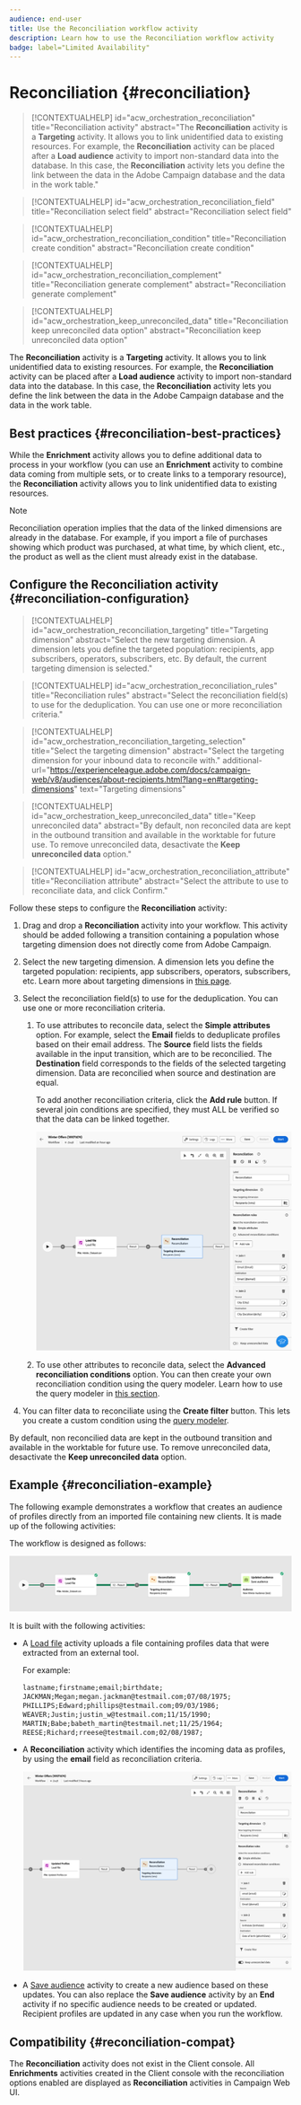 ```yaml
---
audience: end-user
title: Use the Reconciliation workflow activity
description: Learn how to use the Reconciliation workflow activity
badge: label="Limited Availability"
---
```

# Reconciliation {#reconciliation}

>[!CONTEXTUALHELP]
>id="acw_orchestration_reconciliation"
>title="Reconciliation activity"
>abstract="The **Reconciliation** activity is a **Targeting** activity. It allows you to link unidentified data to existing resources. For example, the **Reconciliation** activity can be placed after a **Load audience** activity to import non-standard data into the database. In this case, the **Reconciliation** activity lets you define the link between the data in the Adobe Campaign database and the data in the work table." 


>[!CONTEXTUALHELP]
>id="acw_orchestration_reconciliation_field"
>title="Reconciliation select field"
>abstract="Reconciliation select field" 


>[!CONTEXTUALHELP]
>id="acw_orchestration_reconciliation_condition"
>title="Reconciliation create condition"
>abstract="Reconciliation create condition" 

>[!CONTEXTUALHELP]
>id="acw_orchestration_reconciliation_complement"
>title="Reconciliation generate complement"
>abstract="Reconciliation generate complement" 

>[!CONTEXTUALHELP]
>id="acw_orchestration_keep_unreconciled_data"
>title="Reconciliation keep unreconciled data option"
>abstract="Reconciliation keep unreconciled data option" 


The **Reconciliation** activity is a **Targeting** activity. It allows you to link unidentified data to existing resources. For example, the **Reconciliation** activity can be placed after a **Load audience** activity to import non-standard data into the database. In this case, the **Reconciliation** activity lets you define the link between the data in the Adobe Campaign database and the data in the work table.


## Best practices {#reconciliation-best-practices}

While the **Enrichment** activity allows you to define additional data to process in your workflow (you can use an **Enrichment** activity to combine data coming from multiple sets, or to create links to a temporary resource), the **Reconciliation** activity allows you to link unidentified data to existing resources. 

>[!NOTE]
>Reconciliation operation implies that the data of the linked dimensions are already in the database.  For example, if you import a file of purchases showing which product was purchased, at what time, by which client, etc., the product as well as the client must already exist in the database.
>

## Configure the Reconciliation activity {#reconciliation-configuration}


>[!CONTEXTUALHELP]
>id="acw_orchestration_reconciliation_targeting"
>title="Targeting dimension"
>abstract="Select the new targeting dimension. A dimension lets you define the targeted population: recipients, app subscribers, operators, subscribers, etc. By default, the current targeting dimension is selected." 

>[!CONTEXTUALHELP]
>id="acw_orchestration_reconciliation_rules"
>title="Reconciliation rules"
>abstract="Select the reconciliation field(s) to use for the deduplication. You can use one or more reconciliation criteria." 

>[!CONTEXTUALHELP]
>id="acw_orchestration_reconciliation_targeting_selection"
>title="Select the targeting dimension"
>abstract="Select the targeting dimension for your inbound data to reconcile with." 
>additional-url="https://experienceleague.adobe.com/docs/campaign-web/v8/audiences/about-recipients.html?lang=en#targeting-dimensions" text="Targeting dimensions"

>[!CONTEXTUALHELP]
>id="acw_orchestration_keep_unreconciled_data"
>title="Keep unreconciled data"
>abstract="By default, non reconciled data are kept in the outbound transition and available in the worktable for future use. To remove unreconciled data, desactivate the **Keep unreconciled data** option." 


>[!CONTEXTUALHELP]
>id="acw_orchestration_reconciliation_attribute"
>title="Reconciliation attribute"
>abstract="Select the attribute to use to reconciliate data, and click Confirm." 

Follow these steps to configure the **Reconciliation** activity:

1. Drag and drop a **Reconciliation** activity into your workflow. This activity should be added following a transition containing a population whose targeting dimension does not directly come from Adobe Campaign. 

1. Select the new targeting dimension. A dimension lets you define the targeted population: recipients, app subscribers, operators, subscribers, etc. Learn more about targeting dimensions in [this page](../../audience/about-recipients.md#targeting-dimensions).

1. Select the reconciliation field(s) to use for the deduplication. You can use one or more reconciliation criteria.

    1. To use attributes to reconcile data, select the **Simple attributes** option. For example, select the **Email** fields to deduplicate profiles based on their email address. The **Source** field lists the fields available in the input transition, which are to be reconcilied. The **Destination** field corresponds to the fields of the selected targeting dimension. Data are reconcilied when source and destination are equal.
        
        To add another reconciliation criteria, click the **Add rule** button. If several join conditions are specified, they must ALL be verified so that the data can be linked together.    

        ![](../assets/workflow-reconciliation-criteria.png)

    1. To use other attributes to reconcile data, select the **Advanced reconciliation conditions** option. You can then create your own reconciliation condition using the query modeler. Learn how to use the query modeler in [this section](../../query/query-modeler-overview.md).

1. You can filter data to reconciliate using the **Create filter** button. This lets you create a custom condition using the [query modeler](../../query/query-modeler-overview.md).

By default, non reconcilied data are kept in the outbound transition and available in the worktable for future use. To remove unreconciled data, desactivate the **Keep unreconciled data** option.

## Example {#reconciliation-example}

The following example demonstrates a workflow that creates an audience of profiles directly from an imported file containing new clients. It is made up of the following activities:

The workflow is designed as follows:

![](../assets/workflow-reconciliation-sample-1.0.png)


It is built with the following activities:

* A [Load file](load-file.md) activity uploads a file containing profiles data that were extracted from an external tool.

    For example:

    ```
    lastname;firstname;email;birthdate;
    JACKMAN;Megan;megan.jackman@testmail.com;07/08/1975;
    PHILLIPS;Edward;phillips@testmail.com;09/03/1986;
    WEAVER;Justin;justin_w@testmail.com;11/15/1990;
    MARTIN;Babe;babeth_martin@testmail.net;11/25/1964;
    REESE;Richard;rreese@testmail.com;02/08/1987;
    ```

* A **Reconciliation** activity which identifies the incoming data as profiles, by using the **email** field as reconciliation criteria.

    ![](../assets/workflow-reconciliation-sample-1.1.png)

* A [Save audience](save-audience.md) activity to create a new audience based on these updates. You can also replace the **Save audience** activity by an **End** activity if no specific audience needs to be created or updated. Recipient profiles are updated in any case when you run the workflow.


## Compatibility {#reconciliation-compat}

The **Reconciliation** activity does not exist in the Client console. All **Enrichments** activities created in the Client console with the reconciliation options enabled are displayed as **Reconciliation** activities in Campaign Web UI.
